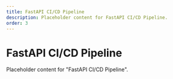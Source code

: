 ```yaml
---
title: FastAPI CI/CD Pipeline
description: Placeholder content for FastAPI CI/CD Pipeline.
order: 3
---
```


# FastAPI CI/CD Pipeline

Placeholder content for "FastAPI CI/CD Pipeline".
